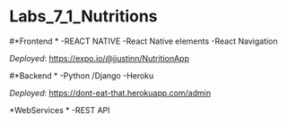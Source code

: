 # Labs_7_1_Nutritions
#*Frontend *
    -REACT NATIVE 
    -React Native elements
    -React Navigation

*Deployed*: https://expo.io/@jjustinn/NutritionApp

#*Backend *
    -Python /Django
    -Heroku

*Deployed*: https://dont-eat-that.herokuapp.com/admin

*WebServices *
    -REST API

